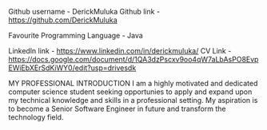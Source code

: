Github username - DerickMuluka
Github link - https://github.com/DerickMuluka


   Favourite Programming Language - Java
   


Linkedln link - https://www.linkedin.com/in/derickmuluka/
   CV Link - https://docs.google.com/document/d/1QA3dzPscxv9oo4qW7aLbAsPO8EvpEWiEbXErSdKiWY0/edit?usp=drivesdk
   


  MY PROFESSIONAL INTRODUCTION
I am a highly motivated and dedicated computer science student seeking opportunies to apply and expand upon my technical 
knowledge and skills in a professional setting. My aspiration is to become a Senior Software Engineer in future and transform
the technology field.
